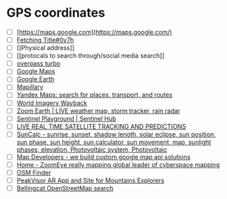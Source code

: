 # GPS coordinates

- [ ] [https://maps.google.com](https://maps.google.com/)
- [ ] [Fetching Title#0v7h](https://geocompanion.vercel.app/)
- [ ] [[Physical address]]
- [ ] [[protocals to search through/social media search]]
- [ ] [overpass turbo](https://overpass-turbo.eu/)
- [ ] [Google Maps](https://www.google.com/maps/)
- [ ] [Google Earth](https://earth.google.com/web/)
- [ ] [Mapillary](https://www.mapillary.com/)
- [ ] [Yandex Maps: search for places, transport, and routes](https://yandex.com/maps/?ll=10.854186%2C49.182076&z=4)
- [ ] [World Imagery Wayback](https://livingatlas.arcgis.com/wayback/#active=11475&ext=-115.34210,36.04259,-115.25490,36.08540)
- [ ] [Zoom Earth | LIVE weather map, storm tracker, rain radar](https://zoom.earth/)
- [ ] [Sentinel Playground | Sentinel Hub](https://apps.sentinel-hub.com/sentinel-playground/?source=S2L2A&lat=40.4&lng=-3.730000000000018&zoom=12&preset=null&layers=&maxcc=20&gain=1.0&gamma=1.0&time=2022-07-01%7C2023-01-14&atmFilter=&showDates=false)
- [ ] [LIVE REAL TIME SATELLITE TRACKING AND PREDICTIONS](https://www.n2yo.com/)
- [ ] [SunCalc - sunrise, sunset, shadow length, solar eclipse, sun position, sun phase, sun height, sun calculator, sun movement, map, sunlight phases, elevation, Photovoltaic system, Photovoltaic](https://www.suncalc.org/#/40.1789,-3.5156,3/2023.01.16/06:32/1/3)
- [ ] [Map Developers - we build custom google map api solutions](https://mapdevelopers.com/)
- [ ] [Home - ZoomEye really mapping,global leader of cyberspace mapping](https://www.zoomeye.org/)
- [ ] [OSM Finder](https://osm-finder.netlify.app/)
- [ ] [PeakVisor AR App and Site for Mountains Explorers](https://peakvisor.com/)
- [ ] [Bellingcat OpenStreetMap search](https://osm-search.bellingcat.com/)